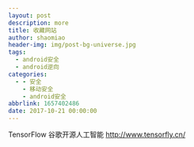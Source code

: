 ```yaml
---
layout: post
description: more
title: 收藏网站
author: shaomiao
header-img: img/post-bg-universe.jpg
tags:
  - android安全
  - android逆向
categories:
  - - 安全
    - 移动安全
    - android安全
abbrlink: 1657402486
date: 2017-10-21 00:00:00
---
```

TensorFlow 谷歌开源人工智能
http://www.tensorfly.cn/
